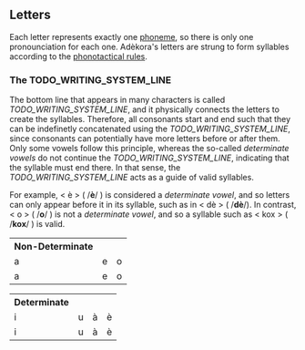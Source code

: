 ## Letters

Each letter represents exactly one [phoneme](../phonology/main.md#adèkora-phonology), so there is only one pronounciation for each one. Adèkora's letters are strung to form syllables according to the [phonotactical rules](../phonology/main.md#phonotactics).

### The TODO_WRITING_SYSTEM_LINE
The bottom line that appears in many characters is called *TODO_WRITING_SYSTEM_LINE*, and it physically connects the letters to create the syllables. Therefore, all consonants start and end such that they can be indefinetly concatenated using the *TODO_WRITING_SYSTEM_LINE*, since consonants can potentially have more letters before or after them. Only some vowels follow this principle, whereas the so-called *determinate vowels* do not continue the *TODO_WRITING_SYSTEM_LINE*, indicating that the syllable must end there. In that sense, the *TODO_WRITING_SYSTEM_LINE* acts as a guide of valid syllables.

For example, < <wm>è</wm> > ( /**è**/ ) is considered a *determinate vowel*, and so letters can only appear before it in its syllable, such as in < <wm>dè</wm> > ( /**dè**/). In contrast, < <wm>o</wm> > ( /**o**/ ) is not a *determinate vowel*, and so a syllable such as < <wm>kox</wm> > ( /**kox**/ ) is valid.

<div class="ipa-vowel-tables">
	<table class="ipa-diphthongs-table">
		<tr class="first-row">
			<th>Non-Determinate</th>
		</tr>
		<tr class="data">
			<td><wl>a</wl></td>
			<td><wl>e</wl></td>
			<td><wl>o</wl></td>
		</tr>
		<tr class="data">
			<td><x>a</x></td>
			<td><x>e</x></td>
			<td><x>o</x></td>
		</tr>
	</table>
	<table class="ipa-diphthongs-table">
		<tr class="first-row">
			<th>Determinate</th>
		</tr>
		<tr class="data">
			<td><wl>i</wl></td>
			<td><wl>u</wl></td>
			<td><wl>à</wl></td>
			<td><wl>è</wl></td>
		</tr>
		<tr class="data">
			<td><x>i</x></td>
			<td><x>u</x></td>
			<td><x>à</x></td>
			<td><x>è</x></td>
		</tr>
	</table>
</div>

